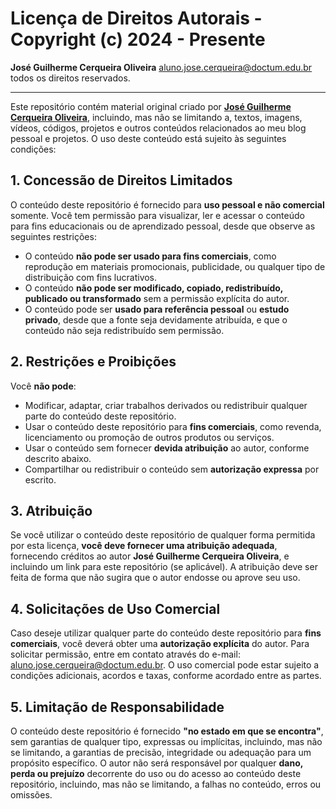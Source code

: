 # Licença de Direitos Autorais - Copyright (c) 2024 - Presente

**José Guilherme Cerqueira Oliveira** <aluno.jose.cerqueira@doctum.edu.br> todos os direitos reservados.

---

Este repositório contém material original criado por [**José Guilherme Cerqueira Oliveira**](https://github.com/guilhermecerqueiraoliveira), incluindo, mas não se limitando a, textos, imagens, vídeos, códigos, projetos e outros conteúdos relacionados ao meu blog pessoal e projetos. O uso deste conteúdo está sujeito às seguintes condições:

## 1. Concessão de Direitos Limitados

O conteúdo deste repositório é fornecido para **uso pessoal e não comercial** somente. Você tem permissão para visualizar, ler e acessar o conteúdo para fins educacionais ou de aprendizado pessoal, desde que observe as seguintes restrições:

- O conteúdo **não pode ser usado para fins comerciais**, como reprodução em materiais promocionais, publicidade, ou qualquer tipo de distribuição com fins lucrativos.
- O conteúdo **não pode ser modificado, copiado, redistribuído, publicado ou transformado** sem a permissão explícita do autor.
- O conteúdo pode ser **usado para referência pessoal** ou **estudo privado**, desde que a fonte seja devidamente atribuída, e que o conteúdo não seja redistribuído sem permissão.

## 2. Restrições e Proibições

Você **não pode**:

- Modificar, adaptar, criar trabalhos derivados ou redistribuir qualquer parte do conteúdo deste repositório.
- Usar o conteúdo deste repositório para **fins comerciais**, como revenda, licenciamento ou promoção de outros produtos ou serviços.
- Usar o conteúdo sem fornecer **devida atribuição** ao autor, conforme descrito abaixo.
- Compartilhar ou redistribuir o conteúdo sem **autorização expressa** por escrito.

## 3. Atribuição

Se você utilizar o conteúdo deste repositório de qualquer forma permitida por esta licença, **você deve fornecer uma atribuição adequada**, fornecendo créditos ao autor **José Guilherme Cerqueira Oliveira**, e incluindo um link para este repositório (se aplicável). A atribuição deve ser feita de forma que não sugira que o autor endosse ou aprove seu uso.

## 4. Solicitações de Uso Comercial

Caso deseje utilizar qualquer parte do conteúdo deste repositório para **fins comerciais**, você deverá obter uma **autorização explícita** do autor. Para solicitar permissão, entre em contato através do e-mail: [aluno.jose.cerqueira@doctum.edu.br](mailto:aluno.jose.cerqueira@doctum.edu.br). O uso comercial pode estar sujeito a condições adicionais, acordos e taxas, conforme acordado entre as partes.

## 5. Limitação de Responsabilidade

O conteúdo deste repositório é fornecido **"no estado em que se encontra"**, sem garantias de qualquer tipo, expressas ou implícitas, incluindo, mas não se limitando, a garantias de precisão, integridade ou adequação para um propósito específico. O autor não será responsável por qualquer **dano, perda ou prejuízo** decorrente do uso ou do acesso ao conteúdo deste repositório, incluindo, mas não se limitando, a falhas no conteúdo, erros ou omissões.
